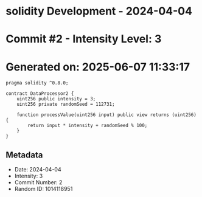 ﻿# solidity Development - 2024-04-04
# Commit #2 - Intensity Level: 3
# Generated on: 2025-06-07 11:33:17
```solidity
pragma solidity ^0.8.0;

contract DataProcessor2 {
    uint256 public intensity = 3;
    uint256 private randomSeed = 112731;

    function processValue(uint256 input) public view returns (uint256) {
        return input * intensity + randomSeed % 100;
    }
}
```
## Metadata
- Date: 2024-04-04
- Intensity: 3
- Commit Number: 2
- Random ID: 1014118951
